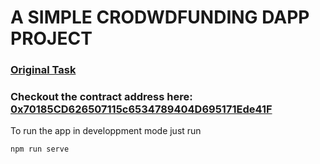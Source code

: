 # A SIMPLE CRODWDFUNDING DAPP PROJECT

<h3> <a href="https://github.com/danilocurvelo/IMD0293/tree/main/projeto-final-dapp">Original Task</a> </h3>

<h3> Checkout the contract address here: <a href="https://ropsten.etherscan.io/address/0x45fe98f6460d2922e76c7a9fa461d1295cd379cf">0x70185CD626507115c6534789404D695171Ede41F</a></h3>

To run the app in developpment mode just run 

```
npm run serve
```